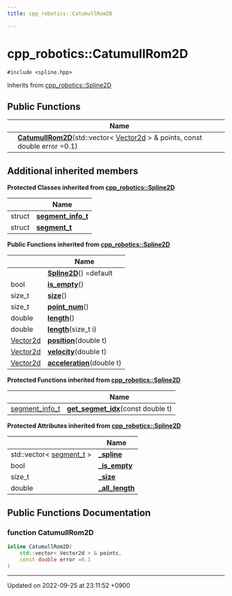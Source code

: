 ```yaml
---
title: cpp_robotics::CatumullRom2D

---
```


# cpp_robotics::CatumullRom2D






`#include <spline.hpp>`

Inherits from [cpp_robotics::Spline2D](/cpp_robotics_core/doxybook/Classes/classcpp__robotics_1_1Spline2D/)

## Public Functions

|                | Name           |
| -------------- | -------------- |
| | **[CatumullRom2D](/cpp_robotics_core/doxybook/Classes/classcpp__robotics_1_1CatumullRom2D/#function-catumullrom2d)**(std::vector< [Vector2d](/cpp_robotics_core/doxybook/Namespaces/namespacecpp__robotics/#using-vector2d) > & points, const double error =0.1) |

## Additional inherited members

**Protected Classes inherited from [cpp_robotics::Spline2D](/cpp_robotics_core/doxybook/Classes/classcpp__robotics_1_1Spline2D/)**

|                | Name           |
| -------------- | -------------- |
| struct | **[segment_info_t](/cpp_robotics_core/doxybook/Classes/structcpp__robotics_1_1Spline2D_1_1segment__info__t/)**  |
| struct | **[segment_t](/cpp_robotics_core/doxybook/Classes/structcpp__robotics_1_1Spline2D_1_1segment__t/)**  |

**Public Functions inherited from [cpp_robotics::Spline2D](/cpp_robotics_core/doxybook/Classes/classcpp__robotics_1_1Spline2D/)**

|                | Name           |
| -------------- | -------------- |
| | **[Spline2D](/cpp_robotics_core/doxybook/Classes/classcpp__robotics_1_1Spline2D/#function-spline2d)**() =default |
| bool | **[is_empty](/cpp_robotics_core/doxybook/Classes/classcpp__robotics_1_1Spline2D/#function-is-empty)**() |
| size_t | **[size](/cpp_robotics_core/doxybook/Classes/classcpp__robotics_1_1Spline2D/#function-size)**() |
| size_t | **[point_num](/cpp_robotics_core/doxybook/Classes/classcpp__robotics_1_1Spline2D/#function-point-num)**() |
| double | **[length](/cpp_robotics_core/doxybook/Classes/classcpp__robotics_1_1Spline2D/#function-length)**() |
| double | **[length](/cpp_robotics_core/doxybook/Classes/classcpp__robotics_1_1Spline2D/#function-length)**(size_t i) |
| [Vector2d](/cpp_robotics_core/doxybook/Namespaces/namespacecpp__robotics/#using-vector2d) | **[position](/cpp_robotics_core/doxybook/Classes/classcpp__robotics_1_1Spline2D/#function-position)**(double t) |
| [Vector2d](/cpp_robotics_core/doxybook/Namespaces/namespacecpp__robotics/#using-vector2d) | **[velocity](/cpp_robotics_core/doxybook/Classes/classcpp__robotics_1_1Spline2D/#function-velocity)**(double t) |
| [Vector2d](/cpp_robotics_core/doxybook/Namespaces/namespacecpp__robotics/#using-vector2d) | **[acceleration](/cpp_robotics_core/doxybook/Classes/classcpp__robotics_1_1Spline2D/#function-acceleration)**(double t) |

**Protected Functions inherited from [cpp_robotics::Spline2D](/cpp_robotics_core/doxybook/Classes/classcpp__robotics_1_1Spline2D/)**

|                | Name           |
| -------------- | -------------- |
| [segment_info_t](/cpp_robotics_core/doxybook/Classes/structcpp__robotics_1_1Spline2D_1_1segment__info__t/) | **[get_segmet_idx](/cpp_robotics_core/doxybook/Classes/classcpp__robotics_1_1Spline2D/#function-get-segmet-idx)**(const double t) |

**Protected Attributes inherited from [cpp_robotics::Spline2D](/cpp_robotics_core/doxybook/Classes/classcpp__robotics_1_1Spline2D/)**

|                | Name           |
| -------------- | -------------- |
| std::vector< [segment_t](/cpp_robotics_core/doxybook/Classes/structcpp__robotics_1_1Spline2D_1_1segment__t/) > | **[_spline](/cpp_robotics_core/doxybook/Classes/classcpp__robotics_1_1Spline2D/#variable--spline)**  |
| bool | **[_is_empty](/cpp_robotics_core/doxybook/Classes/classcpp__robotics_1_1Spline2D/#variable--is-empty)**  |
| size_t | **[_size](/cpp_robotics_core/doxybook/Classes/classcpp__robotics_1_1Spline2D/#variable--size)**  |
| double | **[_all_length](/cpp_robotics_core/doxybook/Classes/classcpp__robotics_1_1Spline2D/#variable--all-length)**  |


## Public Functions Documentation

### function CatumullRom2D

```cpp
inline CatumullRom2D(
    std::vector< Vector2d > & points,
    const double error =0.1
)
```


-------------------------------

Updated on 2022-09-25 at 23:11:52 +0900